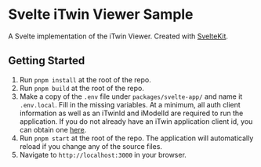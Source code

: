 # Svelte iTwin Viewer Sample

A Svelte implementation of the iTwin Viewer. Created with [SvelteKit](https://kit.svelte.dev/).

## Getting Started

1. Run `pnpm install` at the root of the repo.
2. Run `pnpm build` at the root of the repo.
3. Make a copy of the `.env` file under `packages/svelte-app/` and name it `.env.local`. Fill in the missing variables. At a minimum, all auth client information as well as an iTwinId and iModelId are required to run the application. If you do not already have an iTwin application client id, you can obtain one [here](https://developer.bentley.com/register/).
4. Run `pnpm start` at the root of the repo. The application will automatically reload if you change any of the source files.
5. Navigate to `http://localhost:3000` in your browser.
